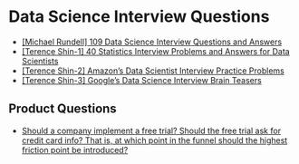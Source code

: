 # Data Science Interview Questions



* [109 Data Science Interview Questions and Answers]:https://www.springboard.com/blog/data-science/data-science-interview-questions/
[[Michael Rundell] 109 Data Science Interview Questions and Answers](https://www.springboard.com/blog/data-science/data-science-interview-questions/)
* [40 Statistics Interview Problems and Answers for Data Scientists]:https://towardsdatascience.com/40-statistics-interview-problems-and-answers-for-data-scientists-6971a02b7eee
[[Terence Shin-1] 40 Statistics Interview Problems and Answers for Data Scientists](https://towardsdatascience.com/40-statistics-interview-problems-and-answers-for-data-scientists-6971a02b7eee)
* [Amazon’s Data Scientist Interview Practice Problems]:https://towardsdatascience.com/amazon-data-scientist-interview-practice-problems-15b9b86e86c6
[[Terence Shin-2] Amazon’s Data Scientist Interview Practice Problems](https://towardsdatascience.com/amazon-data-scientist-interview-practice-problems-15b9b86e86c6)
* [Google’s Data Science Interview Brain Teasers]:https://towardsdatascience.com/googles-data-science-interview-brain-teasers-7f3c1dc4ea7f
[[Terence Shin-3] Google’s Data Science Interview Brain Teasers](https://towardsdatascience.com/googles-data-science-interview-brain-teasers-7f3c1dc4ea7f)


## Product Questions

* [Should a company implement a free trial? Should the free trial ask for credit card info? That is, at which point in the funnel should the highest friction point be introduced?](https://productds.com/wp-content/uploads/insights_case_study.html)